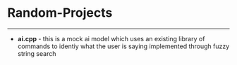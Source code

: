 # Random-Projects
---------------------------------------------------------------
* **ai.cpp** - this is a mock ai model which uses an existing library of commands to identiy what the user is saying implemented through fuzzy string search 
